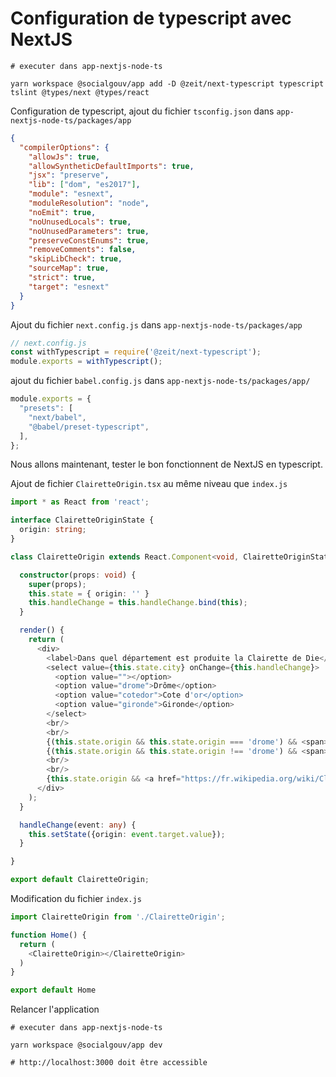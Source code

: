 # Configuration de typescript avec NextJS

```shell
# executer dans app-nextjs-node-ts

yarn workspace @socialgouv/app add -D @zeit/next-typescript typescript tslint @types/next @types/react
```

Configuration de typescript, ajout du fichier `tsconfig.json` dans `app-nextjs-node-ts/packages/app`

```json
{
  "compilerOptions": {
    "allowJs": true,
    "allowSyntheticDefaultImports": true,
    "jsx": "preserve",
    "lib": ["dom", "es2017"],
    "module": "esnext",
    "moduleResolution": "node",
    "noEmit": true,
    "noUnusedLocals": true,
    "noUnusedParameters": true,
    "preserveConstEnums": true,
    "removeComments": false,
    "skipLibCheck": true,
    "sourceMap": true,
    "strict": true,
    "target": "esnext"
  }
}
```

Ajout du fichier `next.config.js` dans `app-nextjs-node-ts/packages/app`

```javascript
// next.config.js
const withTypescript = require('@zeit/next-typescript');
module.exports = withTypescript();
```

ajout du fichier `babel.config.js` dans `app-nextjs-node-ts/packages/app/`

```javascript
module.exports = {
  "presets": [
    "next/babel",
    "@babel/preset-typescript",
  ],
};
```

Nous allons maintenant, tester le bon fonctionnent de NextJS en typescript.

Ajout de fichier `ClairetteOrigin.tsx` au même niveau que `index.js`

```typescript
import * as React from 'react';

interface ClairetteOriginState {
  origin: string;
}

class ClairetteOrigin extends React.Component<void, ClairetteOriginState> {

  constructor(props: void) {
    super(props);
    this.state = { origin: '' }
    this.handleChange = this.handleChange.bind(this);
  }

  render() {
    return (
      <div>
        <label>Dans quel département est produite la Clairette de Die</label>
        <select value={this.state.city} onChange={this.handleChange}>
          <option value=""></option>
          <option value="drome">Drôme</option>
          <option value="cotedor">Cote d'or</option>
          <option value="gironde">Gironde</option>
        </select>
        <br/>
        <br/>
        {(this.state.origin && this.state.origin === 'drome') && <span>VRAI</span>}
        {(this.state.origin && this.state.origin !== 'drome') && <span>FAUX</span>}
        <br/>
        <br/>
        {this.state.origin && <a href="https://fr.wikipedia.org/wiki/Clairette-de-die" target="_BLANK">La clairette de Die est produite dans la Drôme</a>}
      </div>
    );
  }

  handleChange(event: any) {
    this.setState({origin: event.target.value});
  }

}

export default ClairetteOrigin;
```

Modification du fichier `index.js`

```javascript
import ClairetteOrigin from './ClairetteOrigin';

function Home() {
  return (
    <ClairetteOrigin></ClairetteOrigin>
  )
}

export default Home
```

Relancer l'application

```shell
# executer dans app-nextjs-node-ts

yarn workspace @socialgouv/app dev

# http://localhost:3000 doit être accessible
```
